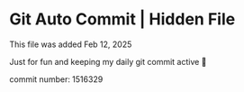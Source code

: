 # Git Auto Commit | Hidden File

This file was added Feb 12, 2025

Just for fun and keeping my daily git commit active 🤪

commit number: 1516329
